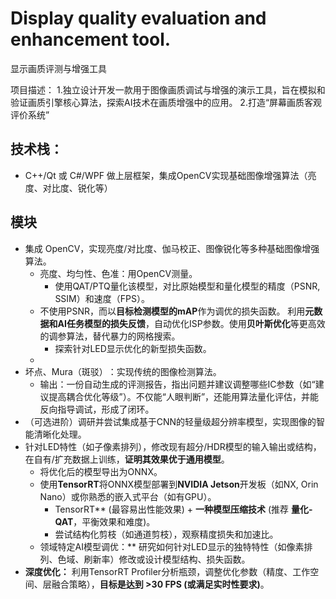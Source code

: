 # Display quality evaluation and enhancement tool.
显示画质评测与增强工具

项目描述：
1.独立设计开发一款用于图像画质调试与增强的演示工具，旨在模拟和验证画质引擎核心算法，探索AI技术在画质增强中的应用。
2.打造“屏幕画质客观评价系统”​​

## 技术栈：
- C++/Qt 或 C#/WPF 做上层框架，集成OpenCV实现基础图像增强算法（亮度、对比度、锐化等）

## 模块
- 集成 OpenCV，实现亮度/对比度、伽马校正、图像锐化等多种基础图像增强算法。
    - ​​亮度、均匀性、色准​​：用OpenCV测量。
        - 使用QAT/PTQ量化该模型，对比原始模型和量化模型的精度（PSNR, SSIM）和速度（FPS）。
    -  不使用PSNR，而以**目标检测模型的mAP**作为调优的损失函数。 利用**元数据和AI任务模型的损失反馈**，自动优化ISP参数。使用**贝叶斯优化**等更高效的调参算法，替代暴力的网格搜索。
        - 探索针对LED显示优化的新型损失函数。  
    -  
- ​​坏点、Mura（斑驳）​​：实现传统的图像检测算法。
    - ​​输出​​：一份自动生成的评测报告，指出问题并​​建议调整哪些IC参数​​（如“建议提高耦合优化等级”）。不仅能“人眼判断”，还能用​​算法量化评估​​，并能​​反向指导调试​​，形成了闭环。
- （可选进阶）调研并尝试集成基于CNN的轻量级超分辨率模型，实现图像的智能清晰化处理。
- 针对LED特性（如子像素排列），修改现有超分/HDR模型的输入输出或结构，在自有/扩充数据上训练，**证明其效果优于通用模型**。
    - 将优化后的模型导出为ONNX。
    - 使用**TensorRT**将ONNX模型部署到**NVIDIA Jetson**开发板（如NX, Orin Nano）或你熟悉的嵌入式平台（如有GPU）。
        - TensorRT** (最容易出性能效果) + **一种模型压缩技术** (推荐 **量化-QAT**，平衡效果和难度)。
        - 尝试结构化剪枝（如通道剪枝），观察精度损失和加速比。   
    - 领域特定AI模型调优：** 研究如何针对LED显示的独特特性（如像素排列、色域、刷新率）修改或设计模型结构、损失函数。
- **深度优化：** 利用TensorRT Profiler分析瓶颈，调整优化参数（精度、工作空间、层融合策略），**目标是达到 >30 FPS (或满足实时性要求)**。
  

